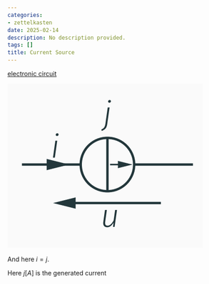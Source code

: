 ```yaml
---
categories:
- zettelkasten
date: 2025-02-14
description: No description provided.
tags: []
title: Current Source
---
```


[electronic circuit](electronic%20circuit)

![Pasted image 20221026210231](attachments/Pasted%20image%2020221026210231.png)

And here $i=j$.

Here $j[A]$ is the generated current